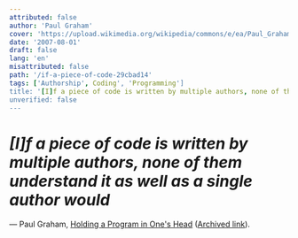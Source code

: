 ```yaml
---
attributed: false
author: 'Paul Graham'
cover: 'https://upload.wikimedia.org/wikipedia/commons/e/ea/Paul_Graham_programming.jpg'
date: '2007-08-01'
draft: false
lang: 'en'
misattributed: false
path: '/if-a-piece-of-code-29cbad14'
tags: ['Authorship', Coding', 'Programming']
title: '[I]f a piece of code is written by multiple authors, none of them understand it as well as a single author would'
unverified: false
---
```


# *[I]f a piece of code is written by multiple authors, none of them understand it as well as a single author would*
&mdash; Paul Graham, <a href="http://paulgraham.com/head.html">Holding a Program in One's Head</a> (<a href="http://web.archive.org/web/20201212145427/http://paulgraham.com/head.html">Archived link</a>).

